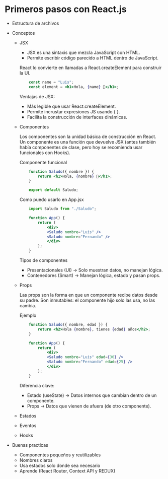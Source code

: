 
# Primeros pasos con React.js

 - Estructura de archivos
 - Conceptos
    - JSX
        - JSX es una sintaxis que mezcla JavaScript con HTML.
        - Permite escribir código parecido a HTML dentro de JavaScript.

        React lo convierte en llamadas a React.createElement para construir la UI.

        ```jsx
            const name = "Luis";
            const element = <h1>Hola, {name} 👋</h1>;
        ```

        Ventajas de JSX:

        - Más legible que usar React.createElement.
        - Permite incrustar expresiones JS usando { }.
        - Facilita la construcción de interfaces dinámicas.

    - Componentes

        Los componentes son la unidad básica de construcción en React.
        Un componente es una función que devuelve JSX (antes también había componentes de clase, pero hoy se recomienda usar funcionales con Hooks).

        Componente funcional
        ```jsx
            function Saludo({ nombre }) {
                return <h1>Hola, {nombre} 👋</h1>;
            }

            export default Saludo;
        ```

        Como puedo usarlo en App.jsx
        ```jsx
            import Saludo from "./Saludo";

            function App() {
                return (
                    <div>
                    <Saludo nombre="Luis" />
                    <Saludo nombre="Fernando" />
                    </div>
                );
            }
        ```

        Tipos de componentes
        - Presentacionales (UI) → Solo muestran datos, no manejan lógica.
        - Contenedores (Smart) → Manejan lógica, estado y pasan props.
    
    - Props

        Las props son la forma en que un componente recibe datos desde su padre.
        Son inmutables: el componente hijo solo las usa, no las cambia.

        Ejemplo
        ```jsx
            function Saludo({ nombre, edad }) {
                return <h2>Hola {nombre}, tienes {edad} años</h2>;
            }

            function App() {
                return (
                    <div>
                    <Saludo nombre="Luis" edad={30} />
                    <Saludo nombre="Fernando" edad={25} />
                    </div>
                );
            }
        ```

        Diferencia clave:

        - Estado (useState) → Datos internos que cambian dentro de un componente.
        - Props → Datos que vienen de afuera (de otro componente).

    - Estados
    - Eventos
    - Hooks

 - Buenas practicas
    - Componentes pequeños y reutilizables
    - Nombres claros
    - Usa estados solo donde sea necesario
    - Aprende (React Router, Context API y REDUX)


